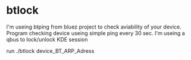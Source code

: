 # btlock
I'm useing btping from bluez project to check aviability of your device.
Program checking device useing simple ping every 30 sec.
I'm useing a qbus to lock/unlock KDE session


run ./btlock device_BT_ARP_Adress
